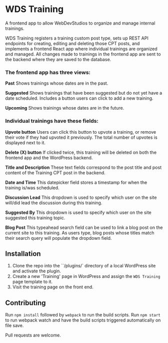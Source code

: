 WDS Training
============

A frontend app to allow WebDevStudios to organize and manage internal trainings.

WDS Training registers a training custom post type, sets up REST API endpoints for creating, editing and deleting those CPT posts, and implements a frontend React app where individual trainings are organized and managed. All changes made to trainings in the frontend app are sent to the backend where they are saved to the database.


### The frontend app has three views:

**Past**
Shows trainings whose dates are in the past.

**Suggested**
Shows trainings that have been suggested but do not yet have a date scheduled. Includes a button users can click to add a new training.

**Upcoming**
Shows trainings whose dates are in the future.


### Individual trainings have these fields:

**Upvote button**
Users can click this button to upvote a training, or remove their vote if they had upvoted it previously. The total number of upvotes is displayed next to it.

**Delete (X) button**
If clicked twice, this training will be deleted on both the frontend app and the WordPress backend.

**Title and Description**
These text fields correspond to the post title and post content of the Training CPT post in the backend.

**Date and Time**
This datepicker field stores a timestamp for when the training is/was scheduled.

**Discussion Lead**
This dropdown is used to specify which user on the site will/did lead the discussion during this training.

**Suggested By**
This dropdown is used to specify which user on the site suggested this training topic.

**Blog Post**
This typeahead search field can be used to link a blog post on the current site to this training. As users type, blog posts whose titles match their search query will populate the dropdown field.


Installation
------------

1. Clone the repo into the ``/plugins/` directory of a local WordPress site and activate the plugin.
2. Create a new 'Training' page in WordPress and assign the `WDS Training` page template to it.
3. Visit the training page on the front end.


Contributing
------------

Run `npm install` followed by `webpack` to run the build scripts. Run `npm start` to run webpack watch and have the build scripts triggered automatically on file save.

Pull requests are welcome.